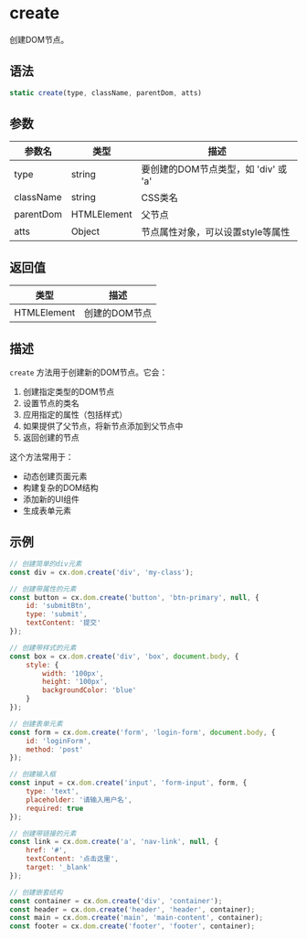 # create

创建DOM节点。

## 语法

```javascript
static create(type, className, parentDom, atts)
```

## 参数

| 参数名 | 类型 | 描述 |
|--------|------|------|
| type | string | 要创建的DOM节点类型，如 'div' 或 'a' |
| className | string | CSS类名 |
| parentDom | HTMLElement | 父节点 |
| atts | Object | 节点属性对象，可以设置style等属性 |

## 返回值

| 类型 | 描述 |
|------|------|
| HTMLElement | 创建的DOM节点 |

## 描述

`create` 方法用于创建新的DOM节点。它会：

1. 创建指定类型的DOM节点
2. 设置节点的类名
3. 应用指定的属性（包括样式）
4. 如果提供了父节点，将新节点添加到父节点中
5. 返回创建的节点

这个方法常用于：
- 动态创建页面元素
- 构建复杂的DOM结构
- 添加新的UI组件
- 生成表单元素

## 示例

```javascript
// 创建简单的div元素
const div = cx.dom.create('div', 'my-class');

// 创建带属性的元素
const button = cx.dom.create('button', 'btn-primary', null, {
    id: 'submitBtn',
    type: 'submit',
    textContent: '提交'
});

// 创建带样式的元素
const box = cx.dom.create('div', 'box', document.body, {
    style: {
        width: '100px',
        height: '100px',
        backgroundColor: 'blue'
    }
});

// 创建表单元素
const form = cx.dom.create('form', 'login-form', document.body, {
    id: 'loginForm',
    method: 'post'
});

// 创建输入框
const input = cx.dom.create('input', 'form-input', form, {
    type: 'text',
    placeholder: '请输入用户名',
    required: true
});

// 创建带链接的元素
const link = cx.dom.create('a', 'nav-link', null, {
    href: '#',
    textContent: '点击这里',
    target: '_blank'
});

// 创建嵌套结构
const container = cx.dom.create('div', 'container');
const header = cx.dom.create('header', 'header', container);
const main = cx.dom.create('main', 'main-content', container);
const footer = cx.dom.create('footer', 'footer', container);
``` 